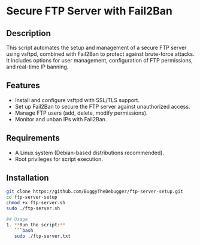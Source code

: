 # Secure FTP Server with Fail2Ban

## Description
This script automates the setup and management of a secure FTP server using vsftpd, combined with Fail2Ban to protect against brute-force attacks. It includes options for user management, configuration of FTP permissions, and real-time IP banning.

## Features
- Install and configure vsftpd with SSL/TLS support.
- Set up Fail2Ban to secure the FTP server against unauthorized access.
- Manage FTP users (add, delete, modify permissions).
- Monitor and unban IPs with Fail2Ban.

## Requirements
- A Linux system (Debian-based distributions recommended).
- Root privileges for script execution.

## Installation 
```bash
git clone https://github.com/BuggyTheDebugger/ftp-server-setup.git
cd ftp-server-setup
chmod +x ftp-server.sh
sudo ./ftp-server.sh

## Usage
1. **Run the script:**
   ```bash
   sudo ./ftp-server.txt

